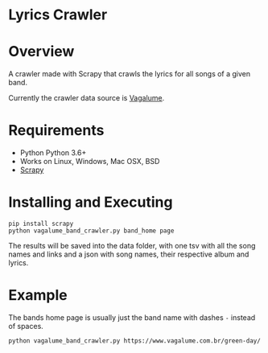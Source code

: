 Lyrics Crawler
======


Overview
========

A crawler made with Scrapy that crawls the lyrics for all songs of a given band.

Currently the crawler data source is [Vagalume](https://www.vagalume.com.br).

Requirements
============

* Python Python 3.6+
* Works on Linux, Windows, Mac OSX, BSD
* [Scrapy](https://github.com/scrapy/scrapy)

Installing and Executing
=======

    pip install scrapy
    python vagalume_band_crawler.py band_home page

The results will be saved into the data folder, with one tsv with all the song names and links and a json with song names, their respective album and lyrics.

Example
=======
The bands home page is usually just the band name with dashes `-` instead of spaces.

    python vagalume_band_crawler.py https://www.vagalume.com.br/green-day/
